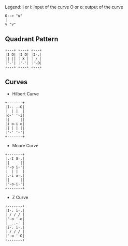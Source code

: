 Legend:
I or i: Input of the curve
O or o: output of the curve
```
O--> "u"
|
v "v"
```

Quadrant Pattern
----------------
```
+---+ +---+ +---+
|I O| |I O| |I-.|
|| || | X | | / |
|'-'| |'-'| |'-O|
+---+ +---+ +---+
```
Curves
------
* Hilbert Curve
```
+-------+
|I-. .-O|
|  | |  |
|o-' '-i|
||     ||
|i o-i o|
|| | | ||
|'-' '-'|
+-------+
```
* Moore Curve
```
+-------+
|.-I O-.|
||     ||
|'-o i-'|
|  | |  |
|.-i o-.|
||     ||
|'-o-i-'|
+-------+
```
* Z Curve
```
+-------+
|I-. i-.|
| / / / |
|'-o '-o|
| _..-' |
|i-. i-.|
| / / / |
|'-o '-O|
+-------+
```
